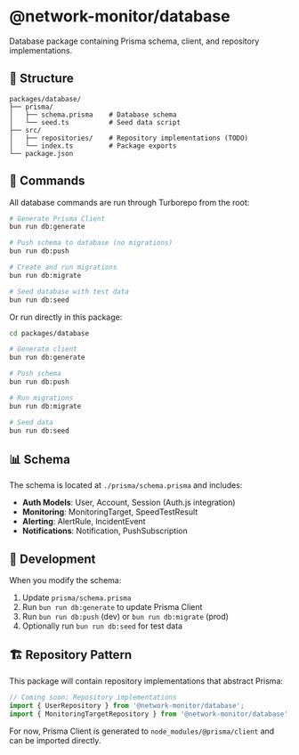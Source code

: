 # @network-monitor/database

Database package containing Prisma schema, client, and repository implementations.

## 📁 Structure

```
packages/database/
├── prisma/
│   ├── schema.prisma    # Database schema
│   └── seed.ts          # Seed data script
├── src/
│   ├── repositories/    # Repository implementations (TODO)
│   └── index.ts         # Package exports
└── package.json
```

## 🚀 Commands

All database commands are run through Turborepo from the root:

```bash
# Generate Prisma Client
bun run db:generate

# Push schema to database (no migrations)
bun run db:push

# Create and run migrations
bun run db:migrate

# Seed database with test data
bun run db:seed
```

Or run directly in this package:

```bash
cd packages/database

# Generate client
bun run db:generate

# Push schema
bun run db:push

# Run migrations
bun run db:migrate

# Seed data
bun run db:seed
```

## 📊 Schema

The schema is located at `./prisma/schema.prisma` and includes:

- **Auth Models**: User, Account, Session (Auth.js integration)
- **Monitoring**: MonitoringTarget, SpeedTestResult
- **Alerting**: AlertRule, IncidentEvent
- **Notifications**: Notification, PushSubscription

## 🔧 Development

When you modify the schema:

1. Update `prisma/schema.prisma`
2. Run `bun run db:generate` to update Prisma Client
3. Run `bun run db:push` (dev) or `bun run db:migrate` (prod)
4. Optionally run `bun run db:seed` for test data

## 🏗️ Repository Pattern

This package will contain repository implementations that abstract Prisma:

```typescript
// Coming soon: Repository implementations
import { UserRepository } from '@network-monitor/database';
import { MonitoringTargetRepository } from '@network-monitor/database';
```

For now, Prisma Client is generated to `node_modules/@prisma/client` and can be imported directly.
